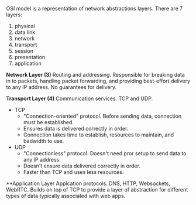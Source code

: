 OSI model is a representation of network abstractions layers. There are 7 layers:
1. physical
2. data link
3. network
4. transport
5. session
6. presentation
7. application

**Network Layer (3)**
Routing and addressing. Responsible for breaking data in to packets, handling packet forwarding, and providing best-effort delivery to any IP address. No guarantees for delivery.

**Transport Layer (4)**
Communication services. TCP and UDP.
- TCP
    - "Connection-oriented" protocol. Before sending data, connection must be established.
    - Ensures data is delivered correctly in order.
    - Connection takes time to establish, resources to maintain, and badwidth to use.
- UDP
    - "Connectionless" protocol. Doesn't need pror setup to send data to any IP address.
    - Doesn't ensure data delivered correctly in order.
    - Faster than TCP and uses less resources.

**Application Layer
Applcation protocols. DNS, HTTP, Websockets, WebRTC. Builds on top of TCP to provide a layer of abstraction for different types of data typically associated with web apps.
